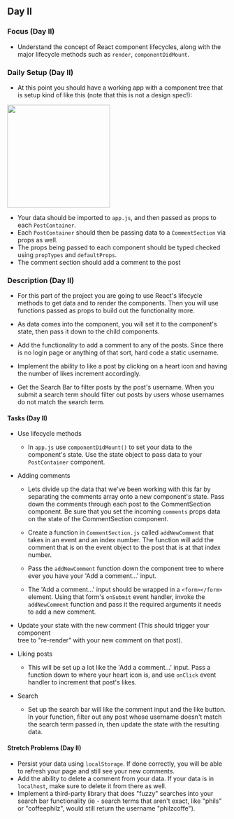 ## Day II

### Focus (Day II)

- Understand the concept of React component lifecycles, along with the major lifecycle methods such as `render`, `componentDidMount`.

### Daily Setup (Day II)

- At this point you should have a working app with a component tree that is setup kind of like this (note that this is not a design spec!):

<img src='/assets/InstaClone-componentStructure.jpg' width='235' />

- Your data should be imported to `app.js`, and then passed as props to each `PostContainer`.
- Each `PostContainer` should then be passing data to a `CommentSection` via props as well.
- The props being passed to each component should be typed checked using `propTypes` and `defaultProps`.
- The comment section should add a comment to the post






### Description (Day II)

- For this part of the project you are going to use React's lifecycle methods to get data and to render the components. Then you will use functions passed as props to build out the functionality more.

- As data comes into the component, you will set it to the component's state, then pass it down to the child components.

- Add the functionality to add a comment to any of the posts. Since there is no login page or anything of that sort, hard code a static username.

- Implement the ability to like a post by clicking on a heart icon and having the number of likes increment accordingly.

- Get the Search Bar to filter posts by the post's username. When you submit a search term should filter out posts by users whose usernames do not match the search term.










#### Tasks (Day II)

- Use lifecycle methods
  - In `app.js` use `componentDidMount()` to set your data to the component's state. Use the state object to pass data to your `PostContainer` component.


- Adding comments
  - Lets divide up the data that we've been working with this far by separating the comments array onto a new component's state. Pass down the comments through each post to the CommentSection component. Be sure that you set the incoming `comments` props data on the state of the CommentSection component.

  - Create a function in `CommentSection.js` called `addNewComment` that takes in an event and an index number. The function will add the comment that is on the event object to the post that is at that index number.

  - Pass the `addNewComment` function down the component tree to where ever you have your 'Add a comment...' input.

  - The 'Add a comment...' input should be wrapped in a `<form></form>` element. Using that form's `onSubmit` event handler, invoke the `addNewComment` function and pass it the required arguments it needs to add a new comment.


- Update your state with the new comment (This should trigger your component   
  tree to "re-render" with your new comment on that post).

- Liking posts
  - This will be set up a lot like the 'Add a comment...' input. Pass a function down to where your heart icon is, and use `onClick` event handler to increment that post's likes.









- Search
  - Set up the search bar will like the comment input and the like button. In your function, filter out any post whose username doesn't match the search term passed in, then update the state with the resulting data.

#### Stretch Problems (Day II)

- Persist your data using `localStorage`. If done correctly, you will be able to refresh your page and still see your new comments.
- Add the ability to delete a comment from your data. If your data is in `localhost`, make sure to delete it from there as well.
- Implement a third-party library that does "fuzzy" searches into your search bar functionality (ie - search terms that aren't exact, like "phils" or "coffeephilz", would still return the username "philzcoffe").

